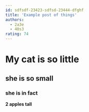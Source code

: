 ```yaml
---
id: sdfsdf-23423-sdfsd-23444-dfghf
title: 'Example post of things'
authors:
  - 2a3e
  - 40s3
rating: 74
---
```


# My cat is so little

## she is so small

### she is in fact

**2 apples tall**
